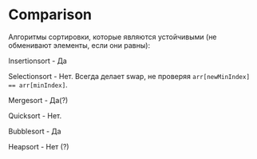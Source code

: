 # Comparison


Алгоритмы сортировки, которые являются устойчивыми (не обменивают элементы, если они равны):


Insertionsort - Да

Selectionsort - Нет. Всегда делает swap, не проверяя `arr[newMinIndex] == arr[minIndex]`.

Mergesort - Да(?)

Quicksort - Нет. 

Bubblesort - Да

Heapsort - Нет (?)